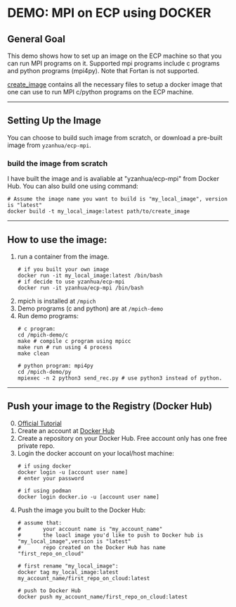 # DEMO: MPI on ECP using DOCKER


## General Goal
This demo shows how to set up an image on the ECP machine so that you can run MPI programs on it. Supported mpi programs include c programs and python programs (mpi4py). Note that Fortan is not supported.

[create_image](create_image) contains all the necessary files to setup a docker image
that one can use to run MPI c/python programs on the ECP machine.

---
## Setting Up the Image
You can choose to build such image from scratch, or download a pre-built image from `yzanhua/ecp-mpi`.
### build the image from scratch
I have built the image and is avaliable at "yzanhua/ecp-mpi" from Docker Hub. You can also build one using command:
```shell
# Assume the image name you want to build is "my_local_image", version is "latest"
docker build -t my_local_image:latest path/to/create_image
```

---

## How to use the image:
1. run a container from the image.
    ```shell
    # if you built your own image
    docker run -it my_local_image:latest /bin/bash
    # if decide to use yzanhua/ecp-mpi
    docker run -it yzanhua/ecp-mpi /bin/bash
    ```
2. mpich is installed at `/mpich`
3. Demo programs (c and python) are at `/mpich-demo`
3. Run demo programs:
    ```shell
    # c program:
    cd /mpich-demo/c 
    make # compile c program using mpicc
    make run # run using 4 process
    make clean

    # python program: mpi4py
    cd /mpich-demo/py
    mpiexec -n 2 python3 send_rec.py # use python3 instead of python.
    ```
---

## Push your image to the Registry (Docker Hub)

0. [Official Tutorial](https://docs.docker.com/docker-hub/repos/)
1. Create an account at [Docker Hub](https://hub.docker.com/)
2. Create a repository on your Docker Hub. Free account only has one free private repo.
2. Login the docker account on your local/host machine:
    ```shell
    # if using docker
    docker login -u [account user name]
    # enter your password

    # if using podman
    docker login docker.io -u [account user name]
    ```
3. Push the image you built to the Docker Hub:
    ```shell
    # assume that: 
    #       your account name is "my_account_name"
    #       the loacl image you'd like to push to Docker hub is "my_local_image",version is "latest"
    #       repo created on the Docker Hub has name "first_repo_on_cloud"
    
    # first rename "my_local_image":
    docker tag my_local_image:latest my_account_name/first_repo_on_cloud:latest

    # push to Docker Hub
    docker push my_account_name/first_repo_on_cloud:latest
    ```